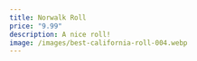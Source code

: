 ```yaml
---
title: Norwalk Roll
price: "9.99"
description: A nice roll!
image: /images/best-california-roll-004.webp
---
```

